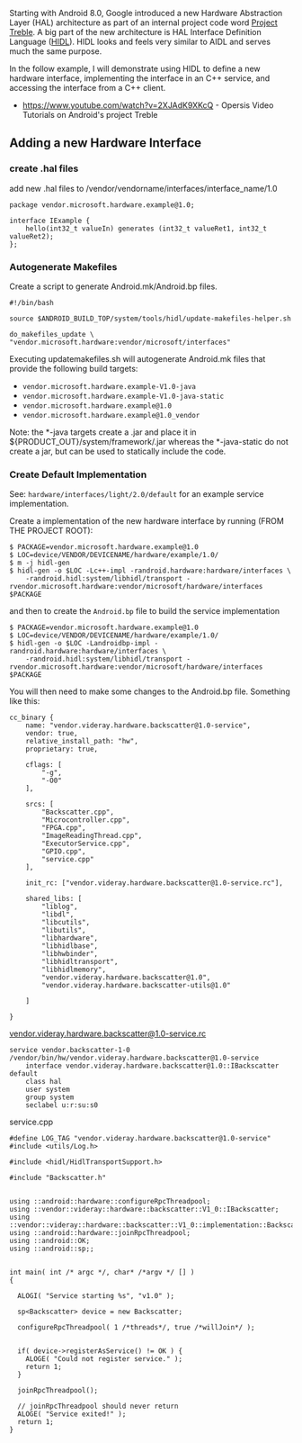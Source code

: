 
Starting with Android 8.0, Google introduced a new Hardware Abstraction Layer (HAL) architecture as part of an internal project code word [Project Treble](https://android-developers.googleblog.com/2017/05/here-comes-treble-modular-base-for.html). A big part of the new architecture is HAL Interface Definition Language ([HIDL](https://source.android.com/devices/architecture/hidl)). HIDL looks and feels very similar to AIDL and serves much the same purpose.

In the follow example, I will demonstrate using HIDL to define a new hardware interface, implementing the interface in an C++ service, and accessing the interface from a C++ client.

 * https://www.youtube.com/watch?v=2XJAdK9XKcQ - Opersis Video Tutorials on Android's project Treble

## Adding a new Hardware Interface

### create .hal files
add new .hal files to /vendor/vendorname/interfaces/interface_name/1.0
```
package vendor.microsoft.hardware.example@1.0;
 
interface IExample {
    hello(int32_t valueIn) generates (int32_t valueRet1, int32_t valueRet2);
};
```

### Autogenerate Makefiles
Create a script to generate Android.mk/Android.bp files.
```
#!/bin/bash 

source $ANDROID_BUILD_TOP/system/tools/hidl/update-makefiles-helper.sh 

do_makefiles_update \ 
"vendor.microsoft.hardware:vendor/microsoft/interfaces" 
```
Executing updatemakefiles.sh will autogenerate Android.mk files that provide the following build targets:

 * `vendor.microsoft.hardware.example-V1.0-java`
 * `vendor.microsoft.hardware.example-V1.0-java-static`
 * `vendor.microsoft.hardware.example@1.0`
 * `vendor.microsoft.hardware.example@1.0_vendor`

Note: the *-java targets create a .jar and place it in ${PRODUCT_OUT}/system/framework/.jar whereas the *-java-static do not create a jar, but can be used to statically include the code.

### Create Default Implementation

See: `hardware/interfaces/light/2.0/default` for an example service implementation.

Create a implementation of the new hardware interface by running (FROM THE PROJECT ROOT):

```
$ PACKAGE=vendor.microsoft.hardware.example@1.0 
$ LOC=device/VENDOR/DEVICENAME/hardware/example/1.0/ 
$ m -j hidl-gen 
$ hidl-gen -o $LOC -Lc++-impl -randroid.hardware:hardware/interfaces \ 
    -randroid.hidl:system/libhidl/transport -rvendor.microsoft.hardware:vendor/microsoft/hardware/interfaces $PACKAGE
```
and then to create the `Android.bp` file to build the service implementation

```
$ PACKAGE=vendor.microsoft.hardware.example@1.0 
$ LOC=device/VENDOR/DEVICENAME/hardware/example/1.0/ 
$ hidl-gen -o $LOC -Landroidbp-impl -randroid.hardware:hardware/interfaces \ 
    -randroid.hidl:system/libhidl/transport -rvendor.microsoft.hardware:vendor/microsoft/hardware/interfaces $PACKAGE
```

You will then need to make some changes to the Android.bp file. Something like this:

```
cc_binary {
    name: "vendor.videray.hardware.backscatter@1.0-service",
    vendor: true,
    relative_install_path: "hw",
    proprietary: true,

    cflags: [
        "-g",
        "-O0"
    ],

    srcs: [
        "Backscatter.cpp",
        "Microcontroller.cpp",
        "FPGA.cpp",
        "ImageReadingThread.cpp",
        "ExecutorService.cpp",
        "GPIO.cpp",
        "service.cpp"
    ],

    init_rc: ["vendor.videray.hardware.backscatter@1.0-service.rc"],

    shared_libs: [
        "liblog",
        "libdl",
        "libcutils",
        "libutils",
        "libhardware",
        "libhidlbase",
        "libhwbinder",
        "libhidltransport",
        "libhidlmemory",
        "vendor.videray.hardware.backscatter@1.0",
        "vendor.videray.hardware.backscatter-utils@1.0"
        
    ]

}
```


vendor.videray.hardware.backscatter@1.0-service.rc
```
service vendor.backscatter-1-0 /vendor/bin/hw/vendor.videray.hardware.backscatter@1.0-service
    interface vendor.videray.hardware.backscatter@1.0::IBackscatter default
    class hal
    user system
    group system
    seclabel u:r:su:s0

```

service.cpp
```
#define LOG_TAG "vendor.videray.hardware.backscatter@1.0-service"
#include <utils/Log.h>

#include <hidl/HidlTransportSupport.h>

#include "Backscatter.h"


using ::android::hardware::configureRpcThreadpool;
using ::vendor::videray::hardware::backscatter::V1_0::IBackscatter;
using ::vendor::videray::hardware::backscatter::V1_0::implementation::Backscatter;
using ::android::hardware::joinRpcThreadpool;
using ::android::OK;
using ::android::sp;;


int main( int /* argc */, char* /*argv */ [] )
{

  ALOGI( "Service starting %s", "v1.0" );

  sp<Backscatter> device = new Backscatter;

  configureRpcThreadpool( 1 /*threads*/, true /*willJoin*/ );


  if( device->registerAsService() != OK ) {
    ALOGE( "Could not register service." );
    return 1;
  }

  joinRpcThreadpool();

  // joinRpcThreadpool should never return
  ALOGE( "Service exited!" );
  return 1;
}


```